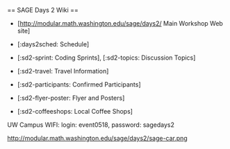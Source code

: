 == SAGE Days 2 Wiki ==

 * [http://modular.math.washington.edu/sage/days2/ Main Workshop Web site]

 * [:days2sched: Schedule]

 * [:sd2-sprint: Coding Sprints], [:sd2-topics: Discussion Topics]

 * [:sd2-travel: Travel Information]

 * [:sd2-participants: Confirmed Participants]

 * [:sd2-flyer-poster: Flyer and Posters]

 * [:sd2-coffeeshops: Local Coffee Shops]

UW Campus WIFI: login: event0518, password: sagedays2

http://modular.math.washington.edu/sage/days2/sage-car.png
